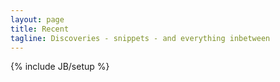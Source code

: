 ```yaml
---
layout: page
title: Recent
tagline: Discoveries - snippets - and everything inbetween
---
```

{% include JB/setup %}


